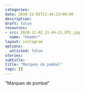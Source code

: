 ```yaml
---
categories:
date: 2010-12-02T21:44:23+00:00
description:
draft: false
resources:
- src: 2010-12-02_21-44-23_UTC.jpg
  name: "header"
layout: instagram
options:
  unlisted: false
stories:
subtitle:
title: "Marques de pombal"
tags: []
---
```


"Marques de pombal"
